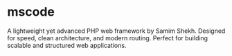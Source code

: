 # mscode
A lightweight yet advanced PHP web framework by Samim Shekh. Designed for speed, clean architecture, and modern routing. Perfect for building scalable and structured web applications.

